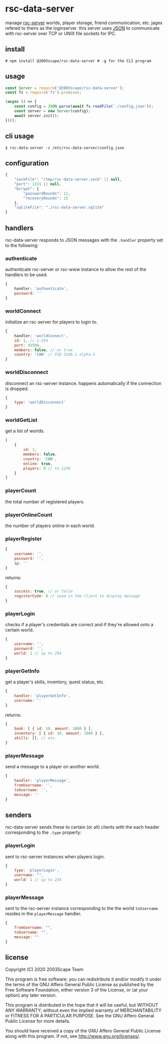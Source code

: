 # rsc-data-server
manage [rsc-server](https://github.com/2003scape/rsc-server) worlds,
player storage, friend communication, etc. jagex refered to theirs as the
loginserver.  this server uses [JSON](https://www.npmjs.com/package/json-socket)
to communicate with rsc-server over TCP or UNIX file sockets for IPC.

## install

    # npm install @2003scape/rsc-data-server # -g for the CLI program

## usage
```javascript
const Server = require('@2003scape/rsc-data-server');
const fs = require('fs').promises;

(async () => {
    const config = JSON.parse(await fs.readFile('./config.json'));
    const server = new Server(config);
    await server.init();
})();
```

## cli usage
```
$ rsc-data-server -c /etc/rsc-data-server/config.json
```

## configuration
```javascript
{
    "sockFile": "/tmp/rsc-data-server.sock" || null,
    "port": 1331 || null,
    "bcrypt": {
        "passwordRounds": 12,
        "recoveryRounds": 15
    },
    "sqliteFile": "./rsc-data-server.sqlite"
}
```

## handlers
rsc-data-server responds to JSON messages with the `.handler` property set to
the following:

### authenticate
authenticate rsc-server or rsc-www instance to allow the rest of the handlers
to be used.

```javascript
{
    handler; 'authenticate',
    password: ''
}
```

### worldConnect
initialize an rsc-server for players to login to.

```javascript
{
    handler; 'worldConnect',
    id: 1, // 1-254
    port: 43594,
    members: false, // or true
    country: 'CAN' // ISO 3166-1 alpha-3
}
```

### worldDisconnect
disconnect an rsc-server instance. happens automatically if the connection is
dropped.

```javascript
{
    type: 'worldDisconnect'
}
```

### worldGetList
get a list of worlds.

```javascript
[
    {
        id: 1,
        members: false,
        country: 'CAN',
        online: true,
        players: 0 // to 1250
    }
]
```

### playerCount
the total number of registered players.

### playerOnlineCount
the number of players online in each world.

### playerRegister
```javascript
{
    username: '',
    password: '',
    ip: ''
}
```

returns:
```javascript
{
    success: true, // or false
    registerCode: 0 // used in the client to display message
}
```

### playerLogin
checks if a player's credentials are correct and if they're allowed onto a
certain world.

```javascript
{
    username: '',
    password: '',
    world: 1 // up to 254
}
```

### playerGetInfo
get a player's skills, inventory, quest status, etc.

```javascript
{
    handler: 'playerGetInfo',
    username: ''
}
```

returns:
```javascript
{
    bank: [ { id: 10, amount: 1000 } ],
    inventory: [ { id: 10, amount: 1000 } ],
    skills: [], // etc.
}
```

### playerMessage
send a message to a player on another world.

```javascript
{
    handler: 'playerMessage',
    fromUsername: '',
    toUsername: '',
    message: ''
}
```

## senders
rsc-data-server sends these to certain (or all) clients with the each header
corresponding to the `.type` property:

### playerLogin
sent to rsc-server instances when players login.

```javascript
{
    type: 'playerLogin',
    username: "",
    world: 1 // up to 254
}
```

### playerMessage
sent to the rsc-server instance corresponding to the the world `toUsername`
resides in the `playerMessage` handler.

```javascript
{
    fromUsername: "",
    toUsername: "",
    message: ""
}
```

## license
Copyright (C) 2020  2003Scape Team

This program is free software: you can redistribute it and/or modify
it under the terms of the GNU Affero General Public License as
published by the Free Software Foundation, either version 3 of the
License, or (at your option) any later version.

This program is distributed in the hope that it will be useful,
but WITHOUT ANY WARRANTY; without even the implied warranty of
MERCHANTABILITY or FITNESS FOR A PARTICULAR PURPOSE.  See the
GNU Affero General Public License for more details.

You should have received a copy of the GNU Affero General Public License
along with this program.  If not, see http://www.gnu.org/licenses/.
